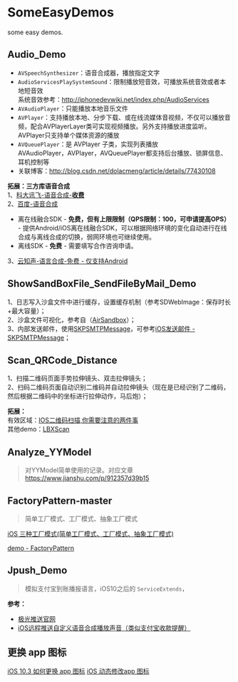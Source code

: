 # SomeEasyDemos
some easy demos.


## Audio_Demo

* `AVSpeechSynthesizer`：语音合成器，播放指定文字
* `AudioServicesPlaySystemSound`：限制播放短音效，可播放系统音效或者本地短音效 <br>
系统音效参考：http://iphonedevwiki.net/index.php/AudioServices
* `AVAudioPlayer`：只能播放本地音乐文件
* `AVPlayer`：支持播放本地、分步下载、或在线流媒体音视频，不仅可以播放音频，配合AVPlayerLayer类可实现视频播放。另外支持播放进度监听。
AVPlayer只支持单个媒体资源的播放
* `AVQueuePlayer`：是 AVPlayer 子类，实现列表播放 <br>
AVAudioPlayer，AVPlayer，AVQueuePlayer都支持后台播放、锁屏信息、耳机控制等<br>
* 关联博客：<http://blog.csdn.net/dolacmeng/article/details/77430108>

**拓展：三方库语音合成**<br>
1、[科大讯飞-语音合成-**收费**](https://www.xfyun.cn/services/online_tts) <br>
2、[百度-语音合成](https://ai.baidu.com/sdk#tts) <br>
* 离在线融合SDK - **免费，但有上限限制（QPS限制：100，可申请提高OPS）** - 提供Android/iOS离在线融合SDK，可以根据网络环境的变化自动进行在线合成与离线合成的切换，弱网环境也可继续使用。 <br>
* 离线SDK - **免费** - 需要填写合作咨询申请。 <br>

3、[云知声-语言合成-免费 - 仅支持Android](http://dev.hivoice.cn/index.jsp) <br>

## ShowSandBoxFile_SendFileByMail_Demo

1、日志写入沙盒文件中进行缓存，设置缓存机制（参考SDWebImage：保存时长+最大容量）；<br>
2、沙盒文件可视化，参考自（[AirSandbox](https://github.com/music4kid/AirSandbox)）；<br>
3、内部发送邮件，使用[SKPSMTPMessage](https://github.com/jetseven/skpsmtpmessage)，可参考[iOS发送邮件 - SKPSMTPMessage](https://www.jianshu.com/p/6cbb7f82c625)；<br>

## Scan_QRCode_Distance

1、扫描二维码页面手势拉伸镜头、双击拉伸镜头；<br>
2、扫码二维码页面自动识别二维码并自动拉伸镜头（现在是已经识别了二维码，然后根据二维码中的坐标进行拉伸动作，马后炮）；<br>

**拓展：** <br>
有效区域：[IOS二维码扫描,你需要注意的两件事](https://blog.cnbluebox.com/blog/2014/08/26/ioser-wei-ma-sao-miao/) <br>
其他demo：[LBXScan](https://github.com/MxABC/LBXScan) <br>


## Analyze_YYModel

> 对YYModel简单使用的记录。对应文章 https://www.jianshu.com/p/912357d39b15


## FactoryPattern-master

> 简单工厂模式、工厂模式、抽象工厂模式

[iOS 三种工厂模式(简单工厂模式、工厂模式、抽象工厂模式)](https://www.jianshu.com/p/847af218b1f0)

[demo - FactoryPattern](https://github.com/MrGuys/FactoryPattern)


## Jpush_Demo

> 模拟支付宝到账播报语言，iOS10之后的 `ServiceExtends`，

**参考：**<br>
* [极光推送官网](https://docs.jiguang.cn//jpush/guideline/intro/) <br>
* [iOS远程推送自定义语音合成播放声音（类似支付宝收款提醒）](https://blog.csdn.net/BUG_delete/article/details/80408661) <br>


## 更换 app 图标
[iOS 10.3 如何更换 app 图标](https://www.ctolib.com/topics-115639.html)
[iOS 动态修改app 图标](https://www.jianshu.com/p/83a67cf68c9c)
